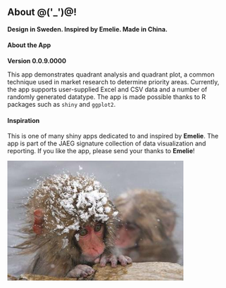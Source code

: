 ## About @('_')@!

**Design in Sweden. Inspired by Emelie. Made in China.**

#### About the App

**Version 0.0.9.0000**

This app demonstrates quadrant analysis and quadrant plot, a common technique used in market research to determine priority areas. Currently, the app supports user-supplied Excel and CSV data and a number of randomly generated datatype. The app is made possible thanks to R packages such as `shiny` and `ggplot2`.

#### Inspiration
This is one of many shiny apps dedicated to and inspired by **Emelie**. The app is part of the JAEG signature collection of data visualization and reporting. If you like the app, please send your thanks to **Emelie**!

![Gotta luv @('_')@!](SnowMonkey.jpg)